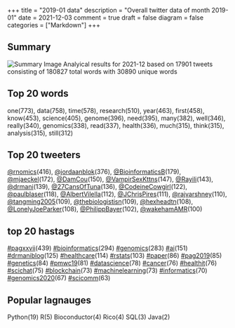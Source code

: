 +++
title = "2019-01 data"
description = "Overall twitter data of month 2019-01"
date = 2021-12-03
comment = true
draft = false
diagram = false
categories = ["Markdown"]
+++

## Summary
![Summary Image](/images/wordcloud/2019-01.png "Summary Image")
Analyical results for 2021-12 based on 17901 tweets consisting of 180827 total words with 30890 unique words


## Top 20 words
one(773), data(758), time(578), research(510), year(463), first(458), know(453), science(405), genome(396), need(395), many(382), well(346), really(340), genomics(338), read(337), health(336), much(315), think(315), analysis(315), still(312)

## Top 20 tweeters
[@rnomics](https://twitter.com/rnomics)(416), [@jordaanblok](https://twitter.com/jordaanblok)(376), [@BioinformaticsB](https://twitter.com/BioinformaticsB)(179), [@mjaeckel](https://twitter.com/mjaeckel)(172), [@DamCou](https://twitter.com/DamCou)(150), [@VampirSexKttns](https://twitter.com/VampirSexKttns)(147), [@Rayili](https://twitter.com/Rayili)(143), [@drmani](https://twitter.com/drmani)(139), [@27CansOfTuna](https://twitter.com/27CansOfTuna)(136), [@CodeineCowgirl](https://twitter.com/CodeineCowgirl)(122), [@paulblaser](https://twitter.com/paulblaser)(118), [@AlbertVilella](https://twitter.com/AlbertVilella)(112), [@JChrisPires](https://twitter.com/JChrisPires)(111), [@rajvarshney](https://twitter.com/rajvarshney)(110), [@tangming2005](https://twitter.com/tangming2005)(109), [@thebiologistisn](https://twitter.com/thebiologistisn)(109), [@hexheadtn](https://twitter.com/hexheadtn)(108), [@LonelyJoeParker](https://twitter.com/LonelyJoeParker)(108), [@PhilippBayer](https://twitter.com/PhilippBayer)(102), [@wakehamAMR](https://twitter.com/wakehamAMR)(100)

## top 20 hastags
[#pagxxvii](https://twitter.com/hashtag/pagxxvii)(439) [#bioinformatics](https://twitter.com/hashtag/bioinformatics)(294) [#genomics](https://twitter.com/hashtag/genomics)(283) [#ai](https://twitter.com/hashtag/ai)(151) [#drmaniblog](https://twitter.com/hashtag/drmaniblog)(125) [#healthcare](https://twitter.com/hashtag/healthcare)(114) [#rstats](https://twitter.com/hashtag/rstats)(103) [#paper](https://twitter.com/hashtag/paper)(86) [#pag2019](https://twitter.com/hashtag/pag2019)(85) [#genetics](https://twitter.com/hashtag/genetics)(84) [#pmwc19](https://twitter.com/hashtag/pmwc19)(81) [#datascience](https://twitter.com/hashtag/datascience)(78) [#cancer](https://twitter.com/hashtag/cancer)(76) [#healthit](https://twitter.com/hashtag/healthit)(76) [#scichat](https://twitter.com/hashtag/scichat)(75) [#blockchain](https://twitter.com/hashtag/blockchain)(73) [#machinelearning](https://twitter.com/hashtag/machinelearning)(73) [#informatics](https://twitter.com/hashtag/informatics)(70) [#genomics2020](https://twitter.com/hashtag/genomics2020)(67) [#scicomm](https://twitter.com/hashtag/scicomm)(63)

## Popular lagnauges
Python(19) R(5) Bioconductor(4) Rico(4) SQL(3) Java(2)
